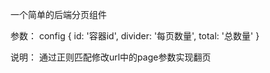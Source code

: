 一个简单的后端分页组件

参数：
config {
  id: '容器id',
  divider: '每页数量',
  total: '总数量'
}

说明：
  通过正则匹配修改url中的page参数实现翻页
